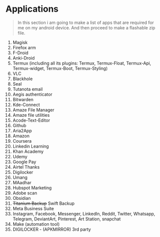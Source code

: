 # Applications

> In this section i am going to make a list of apps that are required for me on my android device. And then proceed to make a flashable zip file.

1. Magisk
2. Firefox arm
3. F-Droid
4. Anki-Droid
5. Termux (including all its plugins: Termux, Termux-Float, Termux-Api, Termux-widget, Termux-Boot, Termux-Styling)
6. VLC
7. Blackhole 
8. Seal
9. Tutanota email
10. Aegis authenticator 
11. Bitwarden
12. Kde-Connect
13. Amaze File Manager
14. Amaze file utilities
15. Acode-Text-Editor
16. Github
17. Aria2App
18. Amazon
19. Coursera
20. Linkedin Learning
21. Khan Academy
22. Udemy
23. Google Pay
24. Airtel Thanks
25. Digilocker
26. Umang
27. MAadhar
28. Hubspot Marketing
29. Adobe scan
30. Obsidian
31. ~~Titanium Backup~~  Swift Backup
32. Meta Business Suite
33. Instagram, Facebook, Messenger, LinkedIn, Reddit, Twitter, Whatsapp, Telegram, DeviantArt, Pinterest, Art Station, snapchat
34. Make (automation tool)
35. DIGILOCKER - (APKMIRROR) 3rd party
